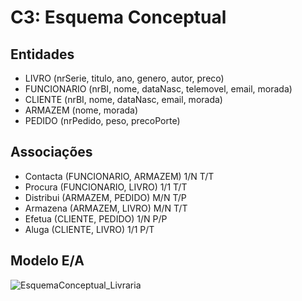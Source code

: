 # C3: Esquema Conceptual

## Entidades
  - LIVRO (nrSerie, titulo, ano, genero, autor, preco)
  - FUNCIONARIO (nrBI, nome, dataNasc, telemovel, email, morada)
  - CLIENTE (nrBI, nome, dataNasc, email, morada)
  - ARMAZEM (nome, morada)
  - PEDIDO (nrPedido, peso, precoPorte)
 
  
## Associações
- Contacta (FUNCIONARIO, ARMAZEM) 1/N T/T
- Procura (FUNCIONARIO, LIVRO) 1/1 T/T
- Distribui (ARMAZEM, PEDIDO) M/N T/P
- Armazena (ARMAZEM, LIVRO) M/N T/T
- Efetua (CLIENTE, PEDIDO) 1/N P/P
- Aluga (CLIENTE, LIVRO) 1/1 P/T


  
## Modelo E/A
![EsquemaConceptual_Livraria](https://user-images.githubusercontent.com/83698988/170834888-931d75a4-1646-40e4-b28c-5b748c56c63e.png)
